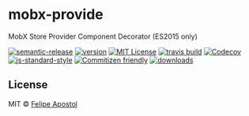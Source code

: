 # mobx-provide

MobX Store Provider Component Decorator (ES2015 only)

[![semantic-release](https://img.shields.io/badge/%20%20%F0%9F%93%A6%F0%9F%9A%80-semantic--release-e10079.svg?style=flat-square)](https://github.com/semantic-release/semantic-release)
[![version](https://img.shields.io/npm/v/es6-travis-boilerplate.svg?style=flat-square)](http://npm.im/es6-travis-boilerplate)
[![MIT License](https://img.shields.io/npm/l/es6-travis-boilerplate.svg?style=flat-square)](http://opensource.org/licenses/MIT)
[![travis build](https://img.shields.io/travis/flipjs/es6-travis-boilerplate.svg?style=flat-square)](https://travis-ci.org/flipjs/es6-travis-boilerplate)
[![Codecov](https://img.shields.io/codecov/c/github/flipjs/es6-travis-boilerplate.svg?style=flat-square)](https://codecov.io/github/flipjs/es6-travis-boilerplate)
[![js-standard-style](https://img.shields.io/badge/code%20style-standard-brightgreen.svg?style=flat-square)](https://github.com/feross/standard)
[![Commitizen friendly](https://img.shields.io/badge/commitizen-friendly-brightgreen.svg?style=flat-square)](http://commitizen.github.io/cz-cli/)
[![downloads](https://img.shields.io/npm/dm/es6-travis-boilerplate.svg?style=flat-square)](http://npm-stat.com/charts.html?package=es6-travis-boilerplate&from=2016-03-24)

## License

MIT © [Felipe Apostol](https://github.com/flipjs)

